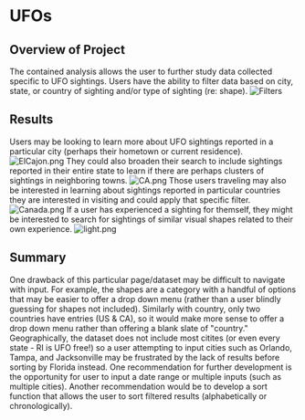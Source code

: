 # UFOs
## Overview of Project
The contained analysis allows the user to further study data collected specific to UFO sightings. Users have the ability to filter data based on city, state, or country of sighting and/or type of sighting (re: shape). 
![Filters](images/filters.png)
## Results
Users may be looking to learn more about UFO sightings reported in a particular city (perhaps their hometown or current residence). 
![ElCajon.png](images/ElCajon.png)
They could also broaden their search to include sightings reported in their entire state to learn if there are perhaps clusters of sightings in neighboring towns. 
![CA.png](images/CA.png)
Those users traveling may also be interested in learning about sightings reported in particular countries they are interested in visiting and could apply that specific filter. 
![Canada.png](images/Canada.png)
If a user has experienced a sighting for themself, they might be interested to search for sightings of similar visual shapes related to their own experience. 
![light.png](images/light.png)
## Summary
One drawback of this particular page/dataset may be difficult to navigate with input. For example, the shapes are a category with a handful of options that may be easier to offer a drop down menu (rather than a user blindly guessing for shapes not included). Similarly with country, only two countries have entries (US & CA), so it would make more sense to offer a drop down menu rather than offering a blank slate of "country." Geographically, the dataset does not include most citites (or even every state - RI is UFO free!) so a user attempting to input cities such as Orlando, Tampa, and Jacksonville may be frustrated by the lack of results before sorting by Florida instead. 
One recommendation for further development is the opportunity for user to input a date range or multiple inputs (such as multiple cities). 
Another recommendation would be to develop a sort function that allows the user to sort filtered results (alphabetically or chronologically). 
